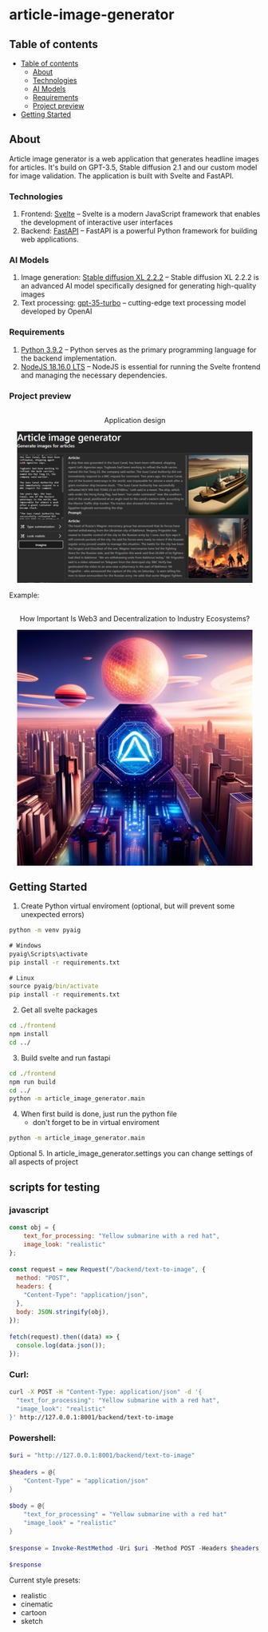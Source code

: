 # article-image-generator
## Table of contents

- [Table of contents](#table-of-contents)
    - [About](#about)
    - [Technologies](#technologies)
    - [AI Models](#ai-models)
    - [Requirements](#requirements)
    - [Project preview](#project-preview)
- [Getting Started](#getting-started)

## About
Article image generator is a web application that generates headline images for articles. It's build on GPT-3.5, Stable diffusion 2.1 and our custom model for image validation. The application is built with Svelte and FastAPI.

### Technologies
1. Frontend: [Svelte](https://svelte.dev/) – Svelte is a modern JavaScript framework that enables the development of interactive user interfaces
2. Backend: [FastAPI](https://fastapi.tiangolo.com/) – FastAPI is a powerful Python framework for building web applications.

### AI Models
1. Image generation: [Stable diffusion XL 2.2.2](https://stability.ai/blog/stable-diffusion-public-release) – Stable diffusion XL 2.2.2 is an advanced AI model specifically designed for generating high-quality images
2. Text processing: [gpt-35-turbo](https://openai.com/blog/introducing-chatgpt-and-whisper-apis) – cutting-edge text processing model developed by OpenAI

### Requirements
1. [Python 3.9.2](https://www.python.org/downloads/) – Python serves as the primary programming language for the backend implementation.
2. [NodeJS 18.16.0 LTS](https://nodejs.org/en) – NodeJS is essential for running the Svelte frontend and managing the necessary dependencies.

### Project preview

<div style="display: flex; flex-direction: column; align-items: center; text-align: center; margin:1rem;">
  <p>Application design</p>
  <!-- FIXME: Replace for newer img -->
  <img src="aig.png">
</div>
Example:
<div style="display: flex; flex-direction: column; align-items: center; text-align: center; margin:1rem;">
  <p>How Important Is Web3 and Decentralization to Industry Ecosystems?</p>
  <img src="example.jpg">
</div>

## Getting Started

1. Create Python virtual enviroment (optional, but will prevent some unexpected errors)

```cmd
python -m venv pyaig
```

```cmd
# Windows
pyaig\Scripts\activate
pip install -r requirements.txt
```

```cmd
# Linux
source pyaig/bin/activate
pip install -r requirements.txt
```

2. Get all svelte packages

```cmd
cd ./frontend
npm install
cd ../
```

3. Build svelte and run fastapi

```cmd
cd ./frontend
npm run build
cd ../
python -m article_image_generator.main
```

4. When first build is done, just run the python file
    - don't forget to be in virtual enviroment

```cmd
python -m article_image_generator.main
```
Optional
5. In article_image_generator.settings you can change settings of all aspects of project

## scripts for testing
### javascript
```js
const obj = { 
    text_for_processing: "Yellow submarine with a red hat",
    image_look: "realistic"
};

const request = new Request("/backend/text-to-image", {
  method: "POST",
  headers: {
    "Content-Type": "application/json",
  },
  body: JSON.stringify(obj),
});

fetch(request).then((data) => {
  console.log(data.json());
});
```

### Curl:
```bash
curl -X POST -H "Content-Type: application/json" -d '{
  "text_for_processing": "Yellow submarine with a red hat",
  "image_look": "realistic"
}' http://127.0.0.1:8001/backend/text-to-image
```

### Powershell:
```powershell
$uri = "http://127.0.0.1:8001/backend/text-to-image"

$headers = @{
    "Content-Type" = "application/json"
}

$body = @{
    "text_for_processing" = "Yellow submarine with a red hat"
    "image_look" = "realistic"
}

$response = Invoke-RestMethod -Uri $uri -Method POST -Headers $headers -Body ($body | ConvertTo-Json)

$response
```

Current style presets:
- realistic
- cinematic
- cartoon
- sketch